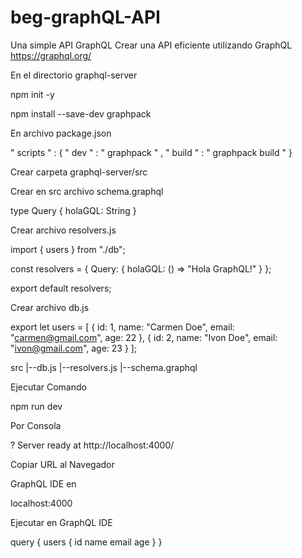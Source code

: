 # beg-graphQL-API
Una simple API GraphQL 
Crear una API eficiente utilizando GraphQL
https://graphql.org/

En el directorio graphql-server

npm init -y 

npm install --save-dev graphpack

En archivo package.json

" scripts " : {
    " dev " : " graphpack " ,
    " build " : " graphpack build "
}

Crear carpeta graphql-server/src

Crear en src archivo schema.graphql

type Query {
  holaGQL: String
}

Crear archivo resolvers.js

import { users } from "./db";

const resolvers = {
  Query: {
    holaGQL: () => "Hola GraphQL!"
  }
};

export default resolvers;

Crear archivo db.js

export let users = [
  { id: 1, name: "Carmen Doe", email: "carmen@gmail.com", age: 22 },
  { id: 2, name: "Ivon Doe", email: "ivon@gmail.com", age: 23 }
];

src
  |--db.js
  |--resolvers.js
  |--schema.graphql
  
  Ejecutar Comando 
  
  npm run dev
  
  Por Consola 
  
  ? Server ready at http://localhost:4000/
  
  Copiar URL al Navegador
  
  GraphQL IDE en  
  
  localhost:4000 
  
  Ejecutar en GraphQL IDE
  
  query {
   users {
    id
    name
    email
    age
  }
}
  
  
  
